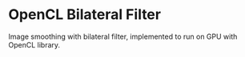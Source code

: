 # OpenCL Bilateral Filter
Image smoothing with bilateral filter, implemented to run on GPU with OpenCL library.

